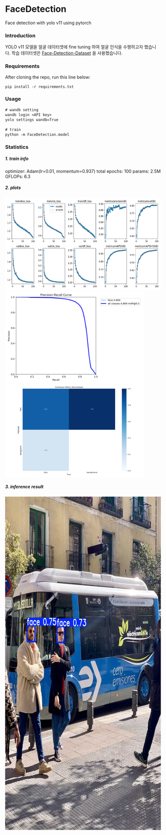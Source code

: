 # FaceDetection
Face detection with yolo v11 using pytorch

### Introduction

YOLO v11 모델을 얼굴 데이터셋에 fine tuning 하여 얼굴 인식을 수행하고자 했습니다.
학습 데이터셋은
[Face-Detection-Dataset](https://www.kaggle.com/datasets/fareselmenshawii/face-detection-dataset)
을 사용했습니다.

### Requirements
After cloning the repo, run this line below:
```
pip install -r requirements.txt
```

### Usage
```
# wandb setting
wandb login <API key>
yolo settings wandb=True

# train
python -m FaceDetection.model
```

### Statistics

##### 1. train info

optimizer: Adam(lr=0.01, momentum=0.937)
total epochs: 100
params: 2.5M
GFLOPs: 6.3

##### 2. plots

<img src="./result/plots.png" width="600" height="300">

<img src="./result/PR_curve.png" width="450" height="300">
<img src="./result/confusion_matrix_normalized.png" width="450" height="300">

##### 3. inference result

<img src="./result/output.png" width="810" height="1080">

